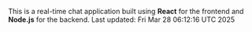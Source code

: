 This is a real-time chat application built using **React** for the frontend and **Node.js** for the backend.
Last updated: Fri Mar 28 06:12:16 UTC 2025
